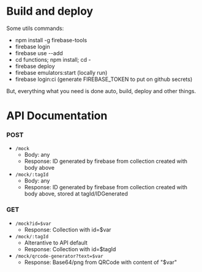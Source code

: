 # Build and deploy
Some utils commands:

- npm install -g firebase-tools
- firebase login
- firebase use --add
- cd functions; npm install; cd -
- firebase deploy
- firebase emulators:start (locally run)
- firebase login:ci (generate FIREBASE_TOKEN to put on github secrets)

But, everything what you need is done auto, build, deploy and other things.

# API Documentation

### POST 
- `/mock`
  - Body: any
  - Response: ID generated by firebase from collection created with body above
- `/mock/:tagId`
  - Body: any
  - Response: ID generated by firebase from collection created with body above, stored at tagId/IDGenerated

### GET
- `/mock?id=$var`
  - Response: Collection with id=$var
- `/mock/:tagId`
  - Alterantive to API default 
  - Response: Collection with id=$tagId
- `/mock/qrcode-generator?text=$var`
  - Response: Base64/png from QRCode with content of "$var"
